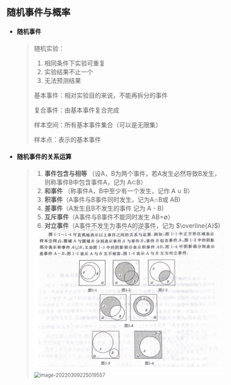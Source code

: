 ## 随机事件与概率

- #### **随机事件**

  > 随机实验：
  >
  > 1. 相同条件下实验可重复
  > 2. 实验结果不止一个
  > 3. 无法预测结果
  >
  > 基本事件：相对实验目的来说，不能再拆分的事件
  >
  > 复合事件：由基本事件复合完成 
  >
  > 样本空间：所有基本事件集合（可以是无限集）
  >
  > 样本点：表示的基本事件
  >
  > 

- #### **随机事件的关系运算**

  > 1. **事件包含与相等** （设A，B为两个事件，若A发生必然导致B发生，则称事件B中包含事件A，记为 A$\subset$B）
  > 2. **和事件** （称事件A，B中至少有一个发生，记作 A $\cup$ B）
  > 3. **积事件**（A事件与B事件同时发生，记为A$\cap$B或 AB)
  > 4. **差事件**（A发生且B不发生的事件 记为 A - B)
  > 5. **互斥事件**（A事件与B事件不能同时发生 AB=$\emptyset$）
  > 6. **对立事件**（A事件不发生为事件A的逆事件，记为 $\overline{A}$)
  >
  > <img src="img/image-20220309225019557.png" alt="image-20220309225019557" style="zoom:80%;" /> 
  >
  > <img src="img/随机事件与概率.svg" alt="image-20220309225019557" style="zoom:80%;" /> 
  
  
